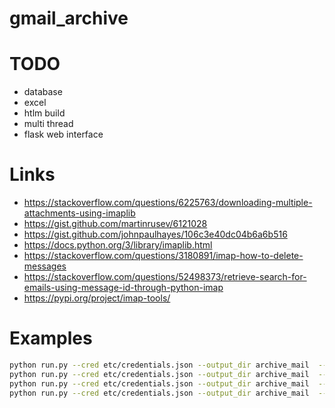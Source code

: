 # gmail_archive

# TODO

* database
* excel
* htlm build
* multi thread
* flask web interface

# Links

* https://stackoverflow.com/questions/6225763/downloading-multiple-attachments-using-imaplib
* https://gist.github.com/martinrusev/6121028
* https://gist.github.com/johnpaulhayes/106c3e40dc04b6a6b516
* https://docs.python.org/3/library/imaplib.html
* https://stackoverflow.com/questions/3180891/imap-how-to-delete-messages
* https://stackoverflow.com/questions/52498373/retrieve-search-for-emails-using-message-id-through-python-imap
* https://pypi.org/project/imap-tools/


# Examples


```bash
python run.py --cred etc/credentials.json --output_dir archive_mail  --search 'ALL'
python run.py --cred etc/credentials.json --output_dir archive_mail  --search '(FROM "mail@from.com")'  --delete
python run.py --cred etc/credentials.json --output_dir archive_mail  --search '(UID "<0100018826430649-4c257cec-45af-43d4-9161-34492ebe33bd-000000@email.amazonses.com>")'  --delete
python run.py --cred etc/credentials.json --output_dir archive_mail  --search '(NOT SINCE "1-Jan-2019")'
```
